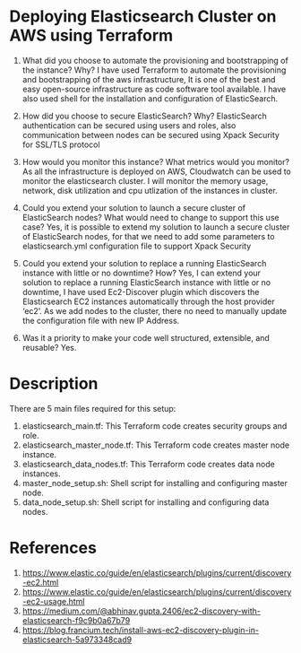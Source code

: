 # Deploying Elasticsearch Cluster on AWS using Terraform

1. What did you choose to automate the provisioning and bootstrapping of the instance? Why?
I have used Terraform to automate the provisioning and bootstrapping of the aws infrastructure, It is one of the best and easy open-source 
infrastructure as code software tool available. I have also used shell for the installation and configuration of ElasticSearch.

2. How did you choose to secure ElasticSearch? Why?
ElasticSearch authentication can be secured using users and roles, also communication between nodes can be secured using Xpack Security 
for SSL/TLS protocol

3. How would you monitor this instance? What metrics would you monitor?
As all the infrastructure is deployed on AWS, Cloudwatch can be used to monitor the elasticsearch cluster. I will monitor the memory usage, network, disk utilization and cpu utlization of the instances in cluster.

4. Could you extend your solution to launch a secure cluster of ElasticSearch nodes? What
would need to change to support this use case?
Yes, it is possible to extend my solution to launch a secure cluster of ElasticSearch nodes, for that we need to add some parameters
to elasticsearch.yml configuration file to support Xpack Security

5. Could you extend your solution to replace a running ElasticSearch instance with little or no
downtime? How?
Yes, I can extend your solution to replace a running ElasticSearch instance with little or no downtime, I have used Ec2-Discover plugin which discovers the Elasticsearch EC2 instances automatically through the host provider ‘ec2’. As we add nodes to the cluster, there no need to manually update the configuration file with new IP Address.

6. Was it a priority to make your code well structured, extensible, and reusable? 
Yes.

# Description
There are 5 main files required for this setup:

1. elasticsearch_main.tf: This Terraform code creates security groups and role.
2. elasticsearch_master_node.tf: This Terraform code creates master node instance.
3. elasticsearch_data_nodes.tf: This Terraform code creates data node instances.
4. master_node_setup.sh: Shell script for installing and configuring master node.
5. data_node_setup.sh: Shell script for installing and configuring data nodes.

# References 

1. https://www.elastic.co/guide/en/elasticsearch/plugins/current/discovery-ec2.html
2. https://www.elastic.co/guide/en/elasticsearch/plugins/current/discovery-ec2-usage.html
3. https://medium.com/@abhinav.gupta.2406/ec2-discovery-with-elasticsearch-f9c9b0a67b79
4. https://blog.francium.tech/install-aws-ec2-discovery-plugin-in-elasticsearch-5a973348cad9
